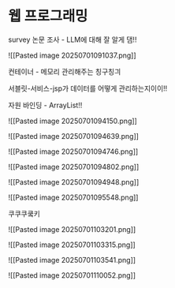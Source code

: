 
# 웹 프로그래밍

survey 논문 조사 - LLM에 대해 잘 알게 댐!!

![[Pasted image 20250701091037.png]]

컨테이너 - 메모리 관리해주는 칭구칭긔

서블릿-서비스-jsp가 데이터를 어떻게 관리하는지이이!!

자원 바인딩 - ArrayList!!

![[Pasted image 20250701094150.png]]

![[Pasted image 20250701094639.png]]

![[Pasted image 20250701094746.png]]

![[Pasted image 20250701094802.png]]

![[Pasted image 20250701094948.png]]

![[Pasted image 20250701095548.png]]

쿠쿠쿠쿸키

![[Pasted image 20250701103201.png]]

![[Pasted image 20250701103315.png]]

![[Pasted image 20250701103541.png]]

![[Pasted image 20250701110052.png]]

